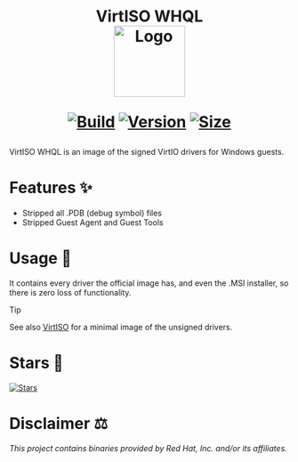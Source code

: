 <h1 align="center">VirtISO WHQL<br />
<div align="center">
<a href="https://github.com/qemus/virtiso-whql"><img src="https://github.com/qemus/virtiso-whql/raw/master/.github/logo.png" title="Logo" style="max-width:100%;" width="128" /></a>
</div>
<div align="center">
  
  [![Build](https://github.com/qemus/virtiso-whql/actions/workflows/build.yml/badge.svg)](https://github.com/qemus/virtiso-whql/)
  [![Version](https://img.shields.io/github/v/tag/qemus/virtiso-whql?label=version&sort=semver&color=066da5)](https://github.com/qemus/virtiso-whql/releases)
  [![Size](https://img.shields.io/badge/size-40.2_MB-steelblue?style=flat&color=066da5)](https://github.com/qemus/virtiso-whql/releases)
  
</div></h1>

VirtISO WHQL is an image of the signed VirtIO drivers for Windows guests.

# Features ✨

  - Stripped all .PDB (debug symbol) files
  - Stripped Guest Agent and Guest Tools

# Usage 🚀
  
  It contains every driver the official image has, and even the .MSI installer, so there is zero loss of functionality.

> [!TIP]
> See also [VirtISO](https://github.com/qemus/virtiso/) for a minimal image of the unsigned drivers.

# Stars 🌟
[![Stars](https://starchart.cc/qemus/virtiso-whql.svg?variant=adaptive)](https://starchart.cc/qemus/virtiso-whql)

# Disclaimer ⚖️

  *This project contains binaries provided by Red Hat, Inc. and/or its affiliates.*
